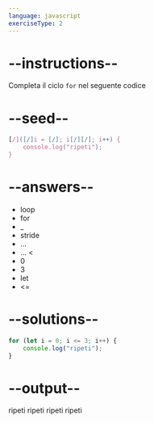 ```yaml
---
language: javascript
exerciseType: 2
---
```


# --instructions--

Completa il ciclo `for` nel seguente codice

# --seed--

```javascript
[/]([/]i = [/]; i[/][/]; i++) {
    console.log("ripeti");
}
```

# --answers--

- loop
- for 
- _
- stride
- ...
- ... <
- 0
- 3
- let 
-  <= 

# --solutions--

```javascript
for (let i = 0; i <= 3; i++) {
    console.log("ripeti");
}
```

# --output--

ripeti
ripeti
ripeti
ripeti
